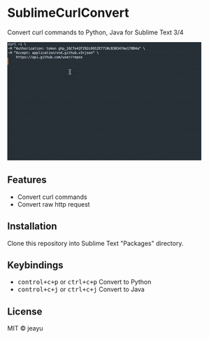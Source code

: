 # SublimeCurlConvert

Convert curl commands to Python, Java for Sublime Text 3/4

![Demo](./demo.gif)

## Features

* Convert curl commands
* Convert raw http request


## Installation
Clone this repository into Sublime Text "Packages" directory.

## Keybindings
* <kbd>control+c+p</kbd> or <kbd>ctrl+c+p</kbd> Convert to Python
* <kbd>control+c+j</kbd> or <kbd>ctrl+c+j</kbd> Convert to Java


## License
MIT © jeayu